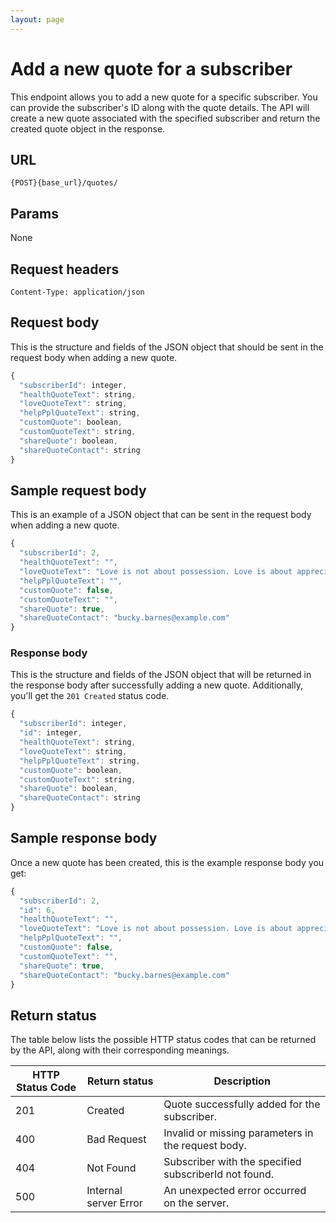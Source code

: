 ```yaml
---
layout: page
---
```


# Add a new quote for a subscriber

This endpoint allows you to add a new quote for a specific subscriber. You can provide the subscriber's ID along with the quote details. The API will create a new quote associated with the specified subscriber and return the created quote object in the response.

## URL

```shell
{POST}{base_url}/quotes/
```

## Params

None

## Request headers

```shell
Content-Type: application/json
```

## Request body

This is the structure and fields of the JSON object that should be sent in the request body when adding a new quote.

``` js
{
  "subscriberId": integer,
  "healthQuoteText": string,
  "loveQuoteText": string,
  "helpPplQuoteText": string,
  "customQuote": boolean,
  "customQuoteText": string,
  "shareQuote": boolean,
  "shareQuoteContact": string
}
```

## Sample request body

This is an example of a JSON object that can be sent in the request body when adding a new quote.

``` js
{
  "subscriberId": 2,
  "healthQuoteText": "",
  "loveQuoteText": "Love is not about possession. Love is about appreciation. – Osho",
  "helpPplQuoteText": "",
  "customQuote": false,
  "customQuoteText": "",
  "shareQuote": true,
  "shareQuoteContact": "bucky.barnes@example.com"
}
```

### Response body

This is the structure and fields of the JSON object that will be returned in the response body after successfully adding a new quote. Additionally, you'll get the `201 Created` status code.

``` js
{
  "subscriberId": integer,
  "id": integer,
  "healthQuoteText": string,
  "loveQuoteText": string,
  "helpPplQuoteText": string,
  "customQuote": boolean,
  "customQuoteText": string,
  "shareQuote": boolean,
  "shareQuoteContact": string
}
```

## Sample response body

Once a new quote has been created, this is the example response body you get:

```js
{
  "subscriberId": 2,
  "id": 6,
  "healthQuoteText": "",
  "loveQuoteText": "Love is not about possession. Love is about appreciation. – Osho",
  "helpPplQuoteText": "",
  "customQuote": false,
  "customQuoteText": "",
  "shareQuote": true,
  "shareQuoteContact": "bucky.barnes@example.com"
}
```

## Return status

The table below lists the possible HTTP status codes that can be returned by the API, along with their corresponding meanings.

| HTTP Status Code | Return status | Description |
| ------------- | ----------- | ----------- |
| 201 | Created | Quote successfully added for the subscriber. |
| 400 | Bad Request | Invalid or missing parameters in the request body. |
| 404 | Not Found | Subscriber with the specified subscriberId not found. |
| 500 | Internal server Error | An unexpected error occurred on the server. |
